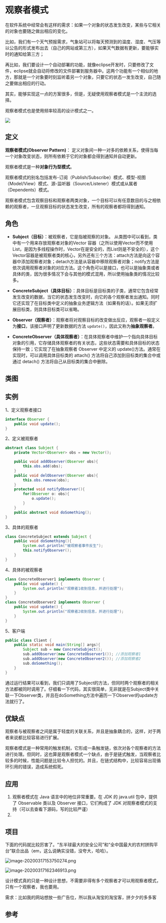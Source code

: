 # 观察者模式

在软件系统中经常会有这样的需求：如果一个对象的状态发生改变，某些与它相关的对象也要随之做出相应的变化。

比如，我们有一个天气预报需求，气象站可以将每天预测到的温度、湿度、气压等以公告的形式发布出去（自己的网站或第三方），如果天气数据有更新，要能够实时的通知给第三方；

再比如，我们要设计一个自动部署的功能，就像eclipse开发时，只要修改了文件，eclipse就会自动将修改的文件部署到服务器中。这两个功能有一个相似的地方，那就是一个对象要时刻监听着另一个对象，只要它的状态一发生改变，自己随之要做出相应的行动。

其实，能够实现这一点的方案很多，但是，无疑使用观察者模式是一个主流的选择。 

观察者模式也是使用频率较高的设计模式之一。

![](https://img01.sogoucdn.com/app/a/100520093/e18d20c94006dfe0-9eef65073f0f6be0-688789934e19c96097ccf76b41f77cf4.jpg)

## 定义

**观察者模式(Observer Pattern)**： 定义对象间一种一对多的依赖关系，使得当每一个对象改变状态，则所有依赖于它的对象都会得到通知并自动更新。 

观察者模式是一种**对象行为型模式**。

观察者模式的别名包括发布-订阅（Publish/Subscribe）模式、模型-视图（Model/View）模式、源-监听器（Source/Listener）模式或从属者（Dependents）模式。

观察者模式包含观察目标和观察者两类对象，一个目标可以有任意数目的与之相依赖的观察者，一旦观察目标的状态发生改变，所有的观察者都将得到通知。



## 角色

- **Subject（目标）**：被观察者，它是指被观察的对象。 从类图中可以看到，类中有一个用来存放观察者对象的Vector 容器（之所以使用Vector而不使用List，是因为多线程操作时，Vector在是安全的，而List则是不安全的），这个Vector容器是被观察者类的核心，另外还有三个方法：attach方法是向这个容器中添加观察者对象；detach方法是从容器中移除观察者对象；notify方法是依次调用观察者对象的对应方法。这个角色可以是接口，也可以是抽象类或者具体的类，因为很多情况下会与其他的模式混用，所以使用抽象类的情况比较多。 

- **ConcreteSubject（具体目标）**：具体目标是目标类的子类，通常它包含经常发生改变的数据，当它的状态发生改变时，向它的各个观察者发出通知。同时它还实现了在目标类中定义的抽象业务逻辑方法（如果有的话）。如果无须扩展目标类，则具体目标类可以省略。

- **Observer（观察者）**：观察者将对观察目标的改变做出反应，观察者一般定义为**接口**，该接口声明了更新数据的方法 `update()`，因此又称为**抽象观察者**。

- **ConcreteObserver（具体观察者）**：在具体观察者中维护一个指向具体目标对象的引用，它存储具体观察者的有关状态，这些状态需要和具体目标的状态保持一致；它实现了在抽象观察者 Observer 中定义的 update()方法。通常在实现时，可以调用具体目标类的 attach() 方法将自己添加到目标类的集合中或通过 detach() 方法将自己从目标类的集合中删除。



## 类图





## 实例

1、定义观察者接口

```java
interface Observer {
    public void update();
}
```

2、定义被观察者

```java
abstract class Subject {
    private Vector<Observer> obs = new Vector();

    public void addObserver(Observer obs){
        this.obs.add(obs);
    }
    public void delObserver(Observer obs){
        this.obs.remove(obs);
    }
    protected void notifyObserver(){
        for(Observer o: obs){
            o.update();
        }
    }
    public abstract void doSomething();
}
```

3、具体的观察者

```java
class ConcreteSubject extends Subject {
    public void doSomething(){
        System.out.println("被观察者事件反生");
        this.notifyObserver();
    }
}
```

4、具体的被观察者

```java
class ConcreteObserver1 implements Observer {
    public void update() {
        System.out.println("观察者1收到信息，并进行处理");
    }
}
class ConcreteObserver2 implements Observer {
    public void update() {
        System.out.println("观察者2收到信息，并进行处理");
    }
}
```

5、客户端

```java
public class Client {
    public static void main(String[] args){
        Subject sub = new ConcreteSubject();
        sub.addObserver(new ConcreteObserver1()); //添加观察者1
        sub.addObserver(new ConcreteObserver2()); //添加观察者2
        sub.doSomething();
    }
}
```

通过运行结果可以看到，我们只调用了Subject的方法，但同时两个观察者的相关方法都被同时调用了。仔细看一下代码，其实很简单，无非就是在Subject类中关联一下Observer类，并且在doSomething方法中遍历一下Observer的update方法就行了。 



## 优缺点

观察者与被观察者之间是属于轻度的关联关系，并且是抽象耦合的，这样，对于两者来说都比较容易进行扩展。

观察者模式是一种常用的触发机制，它形成一条触发链，依次对各个观察者的方法进行处理。但同时，这也算是观察者模式一个缺点，由于是链式触发，当观察者比较多的时候，性能问题是比较令人担忧的。并且，在链式结构中，比较容易出现循环引用的错误，造成系统假死。



## 应用

1.  观察者模式在 Java 语言中的地位非常重要。在 JDK 的 java.util 包中，提供了 Observable 类以及 Observer 接口，它们构成了 JDK 对观察者模式的支持（可以去查看下源码，写的比较严谨）
2. 



## 项目

下面的代码就比较厉害了。“东半球最大的安全公司”和“全中国最大的农村拼购平台”联合出品（em，这么说确实没错，没夸大，哈哈）。

![image-20200317153750274.png](https://i.loli.net/2020/03/17/kUBxgCQDNKi3jaE.png)

![image-20200317162346913.png](https://i.loli.net/2020/03/17/e3nIL14NaifVEhq.png)

设计模式真的只是一种设计思想，不需要非得有多个观察者才可以用观察者模式，只有一个观察者，我也要用。

需求：比如我的网站想放一些广告位，所以我从淘宝的淘宝客，拼夕夕的多多客

## 参考